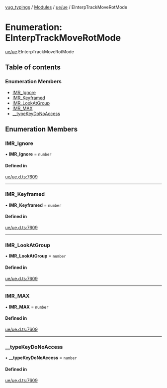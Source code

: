 [yug_typings](../README.md) / [Modules](../modules.md) / [ue/ue](../modules/ue_ue.md) / EInterpTrackMoveRotMode

# Enumeration: EInterpTrackMoveRotMode

[ue/ue](../modules/ue_ue.md).EInterpTrackMoveRotMode

## Table of contents

### Enumeration Members

- [IMR\_Ignore](ue_ue.EInterpTrackMoveRotMode.md#imr_ignore)
- [IMR\_Keyframed](ue_ue.EInterpTrackMoveRotMode.md#imr_keyframed)
- [IMR\_LookAtGroup](ue_ue.EInterpTrackMoveRotMode.md#imr_lookatgroup)
- [IMR\_MAX](ue_ue.EInterpTrackMoveRotMode.md#imr_max)
- [\_\_typeKeyDoNoAccess](ue_ue.EInterpTrackMoveRotMode.md#__typekeydonoaccess)

## Enumeration Members

### IMR\_Ignore

• **IMR\_Ignore** = `number`

#### Defined in

[ue/ue.d.ts:7609](https://github.com/YugMetaverse/yug_typings/blob/25cad34/ue/ue.d.ts#L7609)

___

### IMR\_Keyframed

• **IMR\_Keyframed** = `number`

#### Defined in

[ue/ue.d.ts:7609](https://github.com/YugMetaverse/yug_typings/blob/25cad34/ue/ue.d.ts#L7609)

___

### IMR\_LookAtGroup

• **IMR\_LookAtGroup** = `number`

#### Defined in

[ue/ue.d.ts:7609](https://github.com/YugMetaverse/yug_typings/blob/25cad34/ue/ue.d.ts#L7609)

___

### IMR\_MAX

• **IMR\_MAX** = `number`

#### Defined in

[ue/ue.d.ts:7609](https://github.com/YugMetaverse/yug_typings/blob/25cad34/ue/ue.d.ts#L7609)

___

### \_\_typeKeyDoNoAccess

• **\_\_typeKeyDoNoAccess** = `number`

#### Defined in

[ue/ue.d.ts:7609](https://github.com/YugMetaverse/yug_typings/blob/25cad34/ue/ue.d.ts#L7609)
